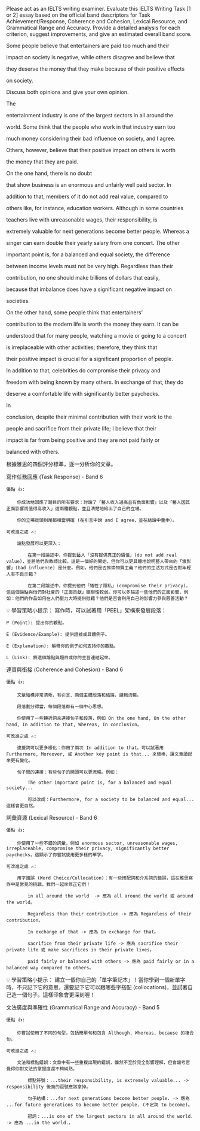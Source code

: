 Please act as an IELTS writing examiner. Evaluate this IELTS Writing Task [1 or 2] essay based on the official band descriptors for Task Achievement/Response, Coherence and Cohesion, Lexical Resource, and Grammatical Range and Accuracy. Provide a detailed analysis for each criterion, suggest improvements, and give an estimated overall band score.


Some people believe that entertainers are paid too much and their

impact on society is negative, while others disagree and believe that

they deserve the money that they make because of their positive effects

on society. 

Discuss both opinions and give your own opinion. 

The

entertainment industry is one of the largest sectors in all around the

world. Some think that the people who work in that industry earn too

much money considering their bad influence on society, and I agree. 

Others, however, believe that their positive impact on others is worth

the money that they are paid.

On the one hand, there is no doubt

that show business is an enormous and unfairly well paid sector. In

addition to that, members of it do not add real value, compared to

others like, for instance, education workers. Although in some countries

teachers live with unreasonable wages, their responsibility, is

extremely valuable for next generations become better people. Whereas a

singer can earn double their yearly salary from one concert. The other

important point is, for a balanced and equal society, the difference

between income levels must not be very high. Regardless than their

contribution, no one should make billions of dollars that easily,

because that imbalance does have a significant negative impact on

societies.

On the other hand, some people think that entertainers’

contribution to the modern life is worth the money they earn. It can be

understood that for many people, watching a movie or going to a concert

is irreplaceable with other activities; therefore, they think that

their positive impact is crucial for a significant proportion of people.

In addition to that, celebrities do compromise their privacy and

freedom with being known by many others. In exchange of that, they do

deserve a comfortable life with significantly better paychecks.

In

conclusion, despite their minimal contribution with their work to the

people and sacrifice from their private life; I believe that their

impact is far from being positive and they are not paid fairly or

balanced with others. 

根據雅思的四個評分標準，逐一分析你的文章。

寫作任務回應 (Task Response) - Band 6

    優點 👍:

        你成功地回應了題目的所有要求：討論了「藝人收入過高且有負面影響」以及「藝人因其正面影響而值得高收入」這兩種觀點，並且清楚地給出了自己的立場。

        你的立場從頭到尾都相當明確 (在引言中說 and I agree，並在結論中重申)。

    可改進之處 ✍️:

        論點發展可以更深入：

            在第一段論述中，你提到藝人「沒有提供真正的價值」(do not add real value)，並將他們與教師比較。這是一個好的開始，但你可以更具體地說明藝人帶來的「壞影響」(bad influence) 是什麼。例如，他們是否推崇物質主義？他們的生活方式是否對年輕人有不良示範？

            在第二段論述中，你提到他們「犧牲了隱私」(compromise their privacy)，但這個論點與他們對社會的「正面貢獻」關聯性較弱。你可以多描述一些他們的正面影響，例如：他們的作品如何在人們壓力大時提供慰藉？他們是否會利用自己的影響力參與慈善活動？

💡 學習策略小提示： 寫作時，可以試著用「PEEL」架構來發展段落：

    P (Point): 提出你的觀點。

    E (Evidence/Example): 提供證據或具體例子。

    E (Explanation): 解釋你的例子如何支持你的觀點。

    L (Link): 將這個論點與題目或你的主旨連結起來。

連貫與銜接 (Coherence and Cohesion) - Band 6

    優點 👍:

        文章結構非常清晰，有引言、兩個主體段落和結論，邏輯流暢。

        段落劃分得當，每個段落都有一個中心思想。

        你使用了一些轉折詞來連接句子和段落，例如 On the one hand, On the other hand, In addition to that, Whereas, In conclusion。

    可改進之處 ✍️:

        連接詞可以更多樣化：你用了兩次 In addition to that。可以試著用 Furthermore, Moreover, 或 Another key point is that... 來替換，讓文章讀起來更有變化。

        句子間的連接：有些句子的開頭可以更流暢。例如：

            The other important point is, for a balanced and equal society...

            可以改成：Furthermore, for a society to be balanced and equal... 這樣會更自然。

詞彙資源 (Lexical Resource) - Band 6

    優點 👍:

        你使用了一些不錯的詞彙，例如 enormous sector, unreasonable wages, irreplaceable, compromise their privacy, significantly better paychecks。這顯示了你嘗試使用更多樣的單字。

    可改進之處 ✍️:

        用字錯誤 (Word Choice/Collocation)：有一些搭配詞和介系詞的錯誤，這在雅思寫作中是常見的挑戰，我們一起來修正它們！

            in all around the world  -> 應為 all around the world 或 around the world。

            Regardless than their contribution -> 應為 Regardless of their contribution。

            In exchange of that -> 應為 In exchange for that。

            sacrifice from their private life -> 應為 sacrifice their private life 或 make sacrifices in their private lives。

            paid fairly or balanced with others -> 應為 paid fairly or in a balanced way compared to others。

💡 學習策略小提示： 建立一個你自己的「單字筆記本」！當你學到一個新單字時，不只記下它的意思，還要記下它可以跟哪些字搭配 (collocations)，並試著自己造一個句子。這樣印象會更深刻喔！

文法廣度與準確性 (Grammatical Range and Accuracy) - Band 5

    優點 👍:

        你嘗試使用了不同的句型，包括簡單句和包含 Although, Whereas, because 的複合句。

    可改進之處 ✍️:

        文法和標點錯誤：文章中有一些重複出現的錯誤，雖然不至於完全影響理解，但會讓考官覺得你對文法的掌握度還不夠純熟。

            標點符號：...their responsibility, is extremely valuable... -> responsibility 後面的逗號應該拿掉。

            句子結構：...for next generations become better people. -> 應為 ...for future generations to become better people. (不定詞 to become)。

            冠詞：...is one of the largest sectors in all around the world. -> 應為 ...in the world.。